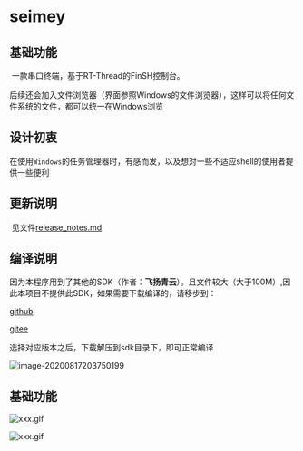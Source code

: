 # seimey

## 基础功能

​	一款串口终端，基于RT-Thread的FinSH控制台。

​	后续还会加入文件浏览器（界面参照Windows的文件浏览器），这样可以将任何文件系统的文件，都可以统一在Windows浏览

## 设计初衷

​	在使用`Windows`的任务管理器时，有感而发，以及想对一些不适应shell的使用者提供一些便利

## 更新说明

​	见文件[release_notes.md](https://github.com/xqyjlj/seimey/blob/master/release_notes.md)

## 编译说明

因为本程序用到了其他的SDK（作者：**飞扬青云**）。且文件较大（大于100M）,因此本项目不提供此SDK，如果需要下载编译的，请移步到：

[github](https://github.com/feiyangqingyun/qucsdk/tree/master/sdk_V20191009)

[gitee](https://gitee.com/feiyangqingyun/QUCSDK/tree/master/sdk_V20191009)

选择对应版本之后，下载解压到sdk目录下，即可正常编译

![image-20200817203750199](https://i.loli.net/2020/08/17/czdA6pshKISDyuH.png)

## 基础功能

![xxx.gif](https://i.loli.net/2020/08/21/ibwkVJ4ymEXZ37j.gif)

![xxx.gif](https://i.loli.net/2020/08/22/LtBSYHAi3wbo24z.gif)